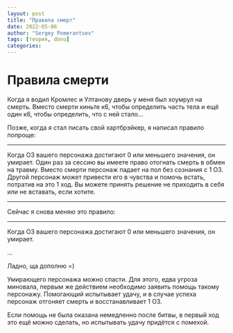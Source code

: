```yaml
---
layout: post
title: "Правила смерт"
date: 2022-05-06
author: "Sergey Pomerantsev"
tags: [теория, donu]
categories:
---
```


# Правила смерти

Когда я водил Кромлес и Ултанову дверь у меня был хоумрул на смерть. Вместо смерти киньте к6, чтобы определить часть тела и ещё один к6, чтобы определить, что с ней стало...

Позже, когда я стал писать свой хартбрэйкер, я написал правило попроще:

---

Когда ОЗ вашего персонажа достигают 0 или меньшего значения, он умирает. Один раз за сессию вы имеете право отогнать смерть в обмен на травму. Вместо смерти персонаж падает на пол без сознания с 1 ОЗ. Другой персонаж может привести его в чувства и помочь встать, потратив на это 1 ход. Вы можете принять решение не приходить в себя или не вставать, если хотите.

---

Сейчас я снова меняю это правило:

---

 Когда ОЗ вашего персонажа достигают 0 или меньшего значения, он умирает.
 
 ...
 
 Ладно, ща дополню =)
 
 Умирающего персонажа можно спасти. Для этого, едва угроза миновала, первым же действием необходимо заявить помощь такому персонажу. Помогающий испытывает удачу, и в случае успеха персонаж отгоняет смерть и восстанавливает 1 ОЗ.
 
 Если помощь не была оказана немедленно после битвы, в первый ход это ещё можно сделать, но испытывать удачу придётся с помехой.

